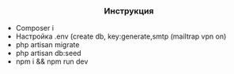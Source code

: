 <h3 align='center'>Инструкция</h5>
<ul>
    <li>Composer i</li>
    <li>Настройка .env (create db, key:generate,smtp (mailtrap vpn on)</li>
    <li>php artisan migrate</li>
    <li>php artisan db:seed</li>
    <li>npm i && npm run dev</li>
</ul>
